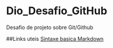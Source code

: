 # Dio_Desafio_GitHub
Desafio de projeto sobre Git/Github

##Links uteis
[Sintaxe basica Markdown ](https://www.markdownguide.org/getting-started/)
